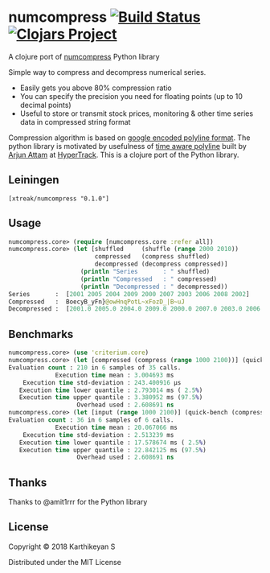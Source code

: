 # numcompress [![Build Status](https://travis-ci.org/tirkarthi/numcompress.svg?branch=master)](https://travis-ci.org/tirkarthi/numcompress) [![Clojars Project](https://img.shields.io/clojars/v/xtreak/numcompress.svg)](https://clojars.org/xtreak/numcompress)

A clojure port of [numcompress](https://github.com/amit1rrr/numcompress) Python library

Simple way to compress and decompress numerical series.
 - Easily gets you above 80% compression ratio
 - You can specify the precision you need for floating points (up to 10 decimal points)
 - Useful to store or transmit stock prices, monitoring & other time series data in compressed string format

Compression algorithm is based on [google encoded polyline format](https://developers.google.com/maps/documentation/utilities/polylinealgorithm). The python library is motivated by usefulness of [time aware polyline](https://github.com/hypertrack/time-aware-polyline-py) built by [Arjun Attam](https://github.com/arjun27) at [HyperTrack](https://github.com/hypertrack/time-aware-polyline-py). This is a clojure port of the Python library.

## Leiningen

`[xtreak/numcompress "0.1.0"]`

## Usage

```clojure
numcompress.core> (require [numcompress.core :refer all])
numcompress.core> (let [shuffled     (shuffle (range 2000 2010))
                        compressed   (compress shuffled)
                        decompressed (decompress compressed)]
                    (println "Series       : " shuffled)
                    (println "Compressed   : " compressed)
                    (println "Decompressed : " decompressed))
Series       :  [2001 2005 2004 2009 2000 2007 2003 2006 2008 2002]
Compressed   :  BoecyB_yFn}@owHnqPotL~xFozD_|B~uJ
Decompressed :  [2001.0 2005.0 2004.0 2009.0 2000.0 2007.0 2003.0 2006.0 2008.0 2002.0]
```

## Benchmarks

```clojure
numcompress.core> (use 'criterium.core)
numcompress.core> (let [compressed (compress (range 1000 2100))] (quick-bench (decompress compressed)))
Evaluation count : 210 in 6 samples of 35 calls.
             Execution time mean : 3.004693 ms
    Execution time std-deviation : 243.400916 µs
   Execution time lower quantile : 2.793014 ms ( 2.5%)
   Execution time upper quantile : 3.380952 ms (97.5%)
                   Overhead used : 2.608691 ns
numcompress.core> (let [input (range 1000 2100)] (quick-bench (compress input)))
Evaluation count : 36 in 6 samples of 6 calls.
             Execution time mean : 20.067066 ms
    Execution time std-deviation : 2.513239 ms
   Execution time lower quantile : 17.578674 ms ( 2.5%)
   Execution time upper quantile : 22.842125 ms (97.5%)
                   Overhead used : 2.608691 ns
```

## Thanks

Thanks to @amit1rrr for the Python library

## License

Copyright © 2018 Karthikeyan S

Distributed under the MIT License
